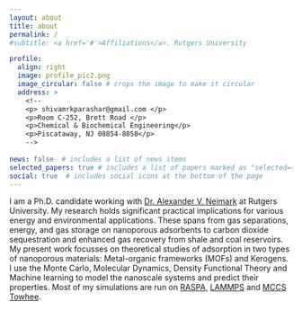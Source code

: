 ```yaml
---
layout: about
title: about
permalink: /
#subtitle: <a href='#'>Affiliations</a>. Rutgers University

profile:
  align: right
  image: profile_pic2.png
  image_circular: false # crops the image to make it circular
  address: >
    <!--
    <p> shivamrkparashar@gmail.com </p>
    <p>Room C-252, Brett Road </p>
    <p>Chemical & Biochemical Engineering</p>
    <p>Piscataway, NJ 08854-8058</p>
    -->
  
news: false  # includes a list of news items
selected_papers: true # includes a list of papers marked as "selected={true}"
social: true  # includes social icons at the bottom of the page
---
```



I am a Ph.D. candidate working with [Dr. Alexander V. Neimark](http://sol.rutgers.edu/~aneimark/) at Rutgers University. 
My research holds significant practical implications for various energy and environmental applications. 
These spans from gas separations, energy, and gas storage on nanoporous adsorbents to carbon dioxide 
sequestration and enhanced gas recovery from shale and coal reservoirs. My present work focusses on 
theoretical studies of adsorption in two types of nanoporous materials: Metal-organic frameworks 
(MOFs) and Kerogens. I use the Monte Carlo, Molecular Dynamics, Density Functional Theory and Machine learning to model the
nanoscale systems and predict their properties. Most of my simulations are run on [RASPA](https://github.com/iRASPA/RASPA2),
[LAMMPS](https://www.lammps.org/) and [MCCS Towhee](https://siepmann.chem.umn.edu/software).


<!--

<p> Testing this section </p>

<div class="card">
  <div class="card-content">
      <h4 class="brown-text light">Softwares</h4>
      <div class="row text-center">
        <div class="card-img col-md-2">
          <img alt="project thumbnail" src="/assets/img/raspa-logo.png" />RASPA
        </div>
        <div class="card-img col-md-2">
          <img alt="project thumbnail" src="/assets/img/lammps-logo.png" class="table-responsive" />LAMMPS
        </div>
        <div class="col s4 m2">
          <img alt="" src="/assets/img/cp2k-logo.png" class="responsive-img" /> CP2K
        </div>
        <div class="col s4 m2">
          <img alt="" src="/assets/img/amber-logo.png" class="table-responsive" />AMBER
        </div>
        <div class="col s4 m2">
          <img alt="" src="/assets/img/towhee-logo.png" class="responsive-img" />Towhee
        </div>
        <div class="col s4 m2">
          <img alt="" src="/assets/img/gaussian_logo.jpg" class="responsive-img" />Gaussian
        </div>
        </div>
    </div>
  </div>

-->
